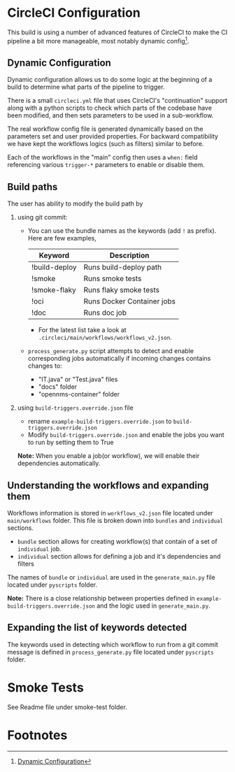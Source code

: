 # CircleCI Configuration

This build is using a number of advanced features of CircleCI to make the CI
pipeline a bit more manageable, most notably dynamic config[^1].

## Dynamic Configuration

Dynamic configuration allows us to do some logic at the beginning of a build
to determine what parts of the pipeline to trigger.

There is a small `circleci.yml` file that uses CircleCI's "continuation"
support along with a python scripts to check which parts of the codebase
have been modified, and then sets parameters to be used in a sub-workflow.

The real workflow config file is generated dynamically based on the parameters set and 
user provided properties. For backward compatibility we have kept the workflows logics
(such as filters) similar to before.

Each of the workflows in the "main" config then uses a `when:` field
referencing various `trigger-*` parameters to enable or disable them.

## Build paths

The user has ability to modify the build path by
1. using git commit:
    * You can use the bundle names as the keywords (add `!` as prefix). Here are few examples,

      | Keyword       | Description |
      | ------------- | ------------- |
      | !build-deploy | Runs build-deploy path |
      | !smoke        | Runs smoke tests |
      | !smoke-flaky  | Runs flaky smoke tests|
      | !oci          | Runs Docker Container jobs |
      | !doc          | Runs doc job  |
      * For the latest list take a look at `.circleci/main/workflows/workflows_v2.json`.

    * `process_generate.py` script attempts to detect and enable corresponding jobs automatically if incoming changes contains changes to:
      * "IT.java" or "Test.java" files
      * "docs" folder
      * "opennms-container" folder

2. using `build-triggers.override.json` file
    * rename `example-build-triggers.override.json` to `build-triggers.override.json`
    * Modify `build-triggers.override.json` and enable the jobs you want to run by setting them to True
    
    **Note:** When you enable a job(or workflow), we will enable their dependencies automatically.

## Understanding the workflows and expanding them
Workflows information is stored in `workflows_v2.json` file located under `main/workflows` folder.
This file is broken down into `bundles` and `individual` sections.
* `bundle` section allows for creating workflow(s) that contain of a set of `individual` job.
* `individual` section allows for defining a job and it's dependencies and filters

The names of `bundle` or `individual` are used in the `generate_main.py` file located under `pyscripts` folder.

**Note:** There is a close relationship between properties defined in `example-build-triggers.override.json` and the logic used in `generate_main.py`.

## Expanding the list of keywords detected
The keywords used in detecting which workflow to run from a git commit message is defined in `process_generate.py` file located under `pyscripts` folder.


# Smoke Tests
See Readme file under smoke-test folder.

# Footnotes

[^1]: [Dynamic Configuration](https://circleci.com/docs/2.0/dynamic-config/)
